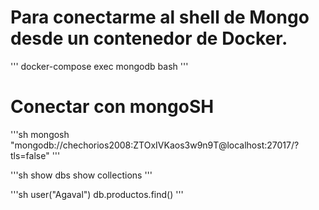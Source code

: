 # Para conectarme al shell de Mongo desde un contenedor de Docker. 
'''
docker-compose exec mongodb bash
'''

# Conectar con mongoSH
'''sh
mongosh "mongodb://chechorios2008:ZTOxIVKaos3w9n9T@localhost:27017/?tls=false"
'''

'''sh
show dbs
show collections
'''

'''sh
user("Agaval")
db.productos.find()
'''